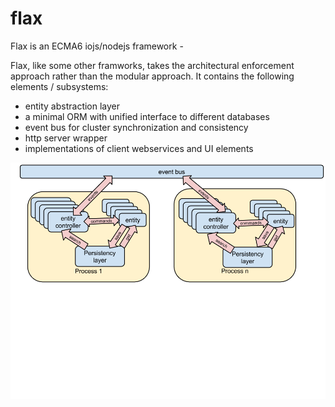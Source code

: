 # flax
Flax is an ECMA6 iojs/nodejs framework - 


Flax, like some other framworks, takes the architectural enforcement approach rather than the modular approach. It contains the following elements / subsystems:
* entity abstraction layer 
* a minimal ORM with unified interface to different databases
* event bus for cluster synchronization and consistency
* http server wrapper
* implementations of client webservices and UI elements 


![cluster overview](/docs/cluster.png?raw=true)
